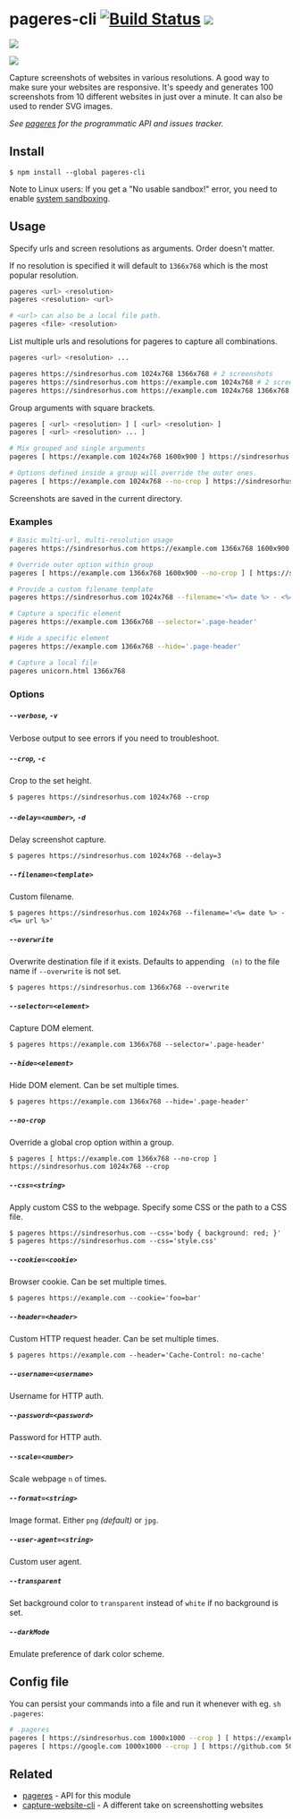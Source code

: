 # pageres-cli [![Build Status](https://travis-ci.org/sindresorhus/pageres-cli.svg?branch=master)](https://travis-ci.org/sindresorhus/pageres-cli) [![](https://img.shields.io/badge/unicorn-approved-ff69b4.svg)](https://www.youtube.com/watch?v=9auOCbH5Ns4)

![](screenshot.png)

![](screenshot-output.png)

Capture screenshots of websites in various resolutions. A good way to make sure your websites are responsive. It's speedy and generates 100 screenshots from 10 different websites in just over a minute. It can also be used to render SVG images.

*See [pageres](https://github.com/sindresorhus/pageres) for the programmatic API and issues tracker.*


## Install

```
$ npm install --global pageres-cli
```

Note to Linux users: If you get a "No usable sandbox!" error, you need to enable [system sandboxing](https://github.com/GoogleChrome/puppeteer/blob/master/docs/troubleshooting.md#setting-up-chrome-linux-sandbox).


## Usage

Specify urls and screen resolutions as arguments. Order doesn't matter.

If no resolution is specified it will default to `1366x768` which is the most popular resolution.

```sh
pageres <url> <resolution>
pageres <resolution> <url>

# <url> can also be a local file path.
pageres <file> <resolution>
```

List multiple urls and resolutions for pageres to capture all combinations.

```sh
pageres <url> <resolution> ...

pageres https://sindresorhus.com 1024x768 1366x768 # 2 screenshots
pageres https://sindresorhus.com https://example.com 1024x768 # 2 screenshots
pageres https://sindresorhus.com https://example.com 1024x768 1366x768 # 4 screenshots
```

Group arguments with square brackets.

```sh
pageres [ <url> <resolution> ] [ <url> <resolution> ]
pageres [ <url> <resolution> ... ]

# Mix grouped and single arguments
pageres [ https://example.com 1024x768 1600x900 ] https://sindresorhus.com 1366x768

# Options defined inside a group will override the outer ones.
pageres [ https://example.com 1024x768 --no-crop ] https://sindresorhus.com 1366x768 --crop
```

Screenshots are saved in the current directory.

### Examples

```sh
# Basic multi-url, multi-resolution usage
pageres https://sindresorhus.com https://example.com 1366x768 1600x900

# Override outer option within group
pageres [ https://example.com 1366x768 1600x900 --no-crop ] [ https://sindresorhus.com 1024x768 480x320 ] --crop

# Provide a custom filename template
pageres https://sindresorhus.com 1024x768 --filename='<%= date %> - <%= url %>'

# Capture a specific element
pageres https://example.com 1366x768 --selector='.page-header'

# Hide a specific element
pageres https://example.com 1366x768 --hide='.page-header'

# Capture a local file
pageres unicorn.html 1366x768
```

### Options

##### `--verbose`, `-v`

Verbose output to see errors if you need to troubleshoot.

##### `--crop`, `-c`

Crop to the set height.

```
$ pageres https://sindresorhus.com 1024x768 --crop
```

##### `--delay=<number>`, `-d`

Delay screenshot capture.

```
$ pageres https://sindresorhus.com 1024x768 --delay=3
```

##### `--filename=<template>`

Custom filename.

```
$ pageres https://sindresorhus.com 1024x768 --filename='<%= date %> - <%= url %>'
```

##### `--overwrite`

Overwrite destination file if it exists. Defaults to appending ` (n)` to the file name if `--overwrite` is not set.

```
$ pageres https://sindresorhus.com 1366x768 --overwrite
```

##### `--selector=<element>`

Capture DOM element.

```
$ pageres https://example.com 1366x768 --selector='.page-header'
```

##### `--hide=<element>`

Hide DOM element. Can be set multiple times.

```
$ pageres https://example.com 1366x768 --hide='.page-header'
```

##### `--no-crop`

Override a global crop option within a group.

```
$ pageres [ https://example.com 1366x768 --no-crop ] https://sindresorhus.com 1024x768 --crop
```

##### `--css=<string>`

Apply custom CSS to the webpage. Specify some CSS or the path to a CSS file.

```
$ pageres https://sindresorhus.com --css='body { background: red; }'
$ pageres https://sindresorhus.com --css='style.css'
```

##### `--cookie=<cookie>`

Browser cookie. Can be set multiple times.

```
$ pageres https://example.com --cookie='foo=bar'
```

##### `--header=<header>`

Custom HTTP request header. Can be set multiple times.

```
$ pageres https://example.com --header='Cache-Control: no-cache'
```

##### `--username=<username>`

Username for HTTP auth.

##### `--password=<password>`

Password for HTTP auth.

##### `--scale=<number>`

Scale webpage `n` of times.

##### `--format=<string>`

Image format. Either `png` *(default)* or `jpg`.

##### `--user-agent=<string>`

Custom user agent.

##### `--transparent`

Set background color to `transparent` instead of `white` if no background is set.

##### `--darkMode`

Emulate preference of dark color scheme.


## Config file

You can persist your commands into a file and run it whenever with eg. `sh .pageres`:

```sh
# .pageres
pageres [ https://sindresorhus.com 1000x1000 --crop ] [ https://example.com 500x500 ]
pageres [ https://google.com 1000x1000 --crop ] [ https://github.com 500x500 ]
```


## Related

- [pageres](https://github.com/sindresorhus/pageres) - API for this module
- [capture-website-cli](https://github.com/sindresorhus/capture-website-cli) - A different take on screenshotting websites

